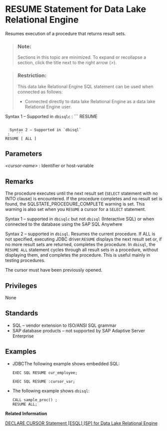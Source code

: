 <!-- loioa6239b4d84f2101594fce0499fe8dd88 -->

# RESUME Statement for Data Lake Relational Engine

Resumes execution of a procedure that returns result sets.



> ### Note:  
> Sections in this topic are minimized. To expand or recollapse a section, click the title next to the right arrow \(*\>*\).



> ### Restriction:  
> This data lake Relational Engine SQL statement can be used when connected as follows:
> 
> -   Connected directly to data lake Relational Engine as a data lake Relational Engine user.



 Syntax 1 – Supported in `dbisqlc`
 :   ```
RESUME <cursor-name>
```

  Syntax 2 – Supported in `dbisql`
 :   ```
RESUME [ ALL ]
```

 

<a name="loioa6239b4d84f2101594fce0499fe8dd88__IQ_Parameters"/>

## Parameters

 *<cursor-name\>*
 :   Identifier or host-variable

 

<a name="loioa6239b4d84f2101594fce0499fe8dd88__IQ_Usage"/>

## Remarks

The procedure executes until the next result set \(`SELECT` statement with no INTO clause\) is encountered. If the procedure completes and no result set is found, the SQLSTATE\_PROCEDURE\_COMPLETE warning is set. This warning is also set when you `RESUME` a cursor for a `SELECT` statement.

Syntax 1 – supported in `dbisqlc` but not `dbisql` \(Interactive SQL\) or when connected to the database using the SAP SQL Anywhere

Syntax 2 – supported in `dbisql`. Resumes the current procedure. If ALL is not specified, executing JDBC driver.`RESUME` displays the next result set or, if no more result sets are returned, completes the procedure. In `dbisql`, the `RESUME ALL` statement cycles through all result sets in a procedure, without displaying them, and completes the procedure. This is useful mainly in testing procedures.

The cursor must have been previously opened.



<a name="loioa6239b4d84f2101594fce0499fe8dd88__IQ_Permissions"/>

## Privileges

None



<a name="loioa6239b4d84f2101594fce0499fe8dd88__IQ_Standards"/>

## Standards

-   SQL – vendor extension to ISO/ANSI SQL grammar
-   SAP database products – not supported by SAP Adaptive Server Enterprise



<a name="loioa6239b4d84f2101594fce0499fe8dd88__IQ_Examples"/>

## Examples

-   JDBCThe following example shows embedded SQL:

    ```
    EXEC SQL RESUME cur_employee;
    ```

    ```
    EXEC SQL RESUME :cursor_var;
    ```

-   The following example shows `dbisql`:

    ```
    CALL sample_proc() ;
    RESUME ALL;
    ```


**Related Information**  


[DECLARE CURSOR Statement \[ESQL\] \[SP\] for Data Lake Relational Engine](declare-cursor-statement-esql-sp-for-data-lake-relational-engine-a61ac0b.md "Declares a cursor. Cursors are the primary means for manipulating the results of queries.")


